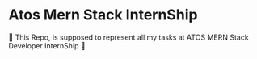 # Atos Mern Stack InternShip
🔷 This Repo, is supposed to represent all my tasks at ATOS MERN Stack Developer InternShip 🔷
